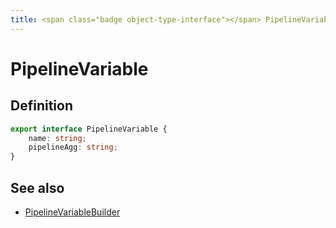 ```yaml
---
title: <span class="badge object-type-interface"></span> PipelineVariable
---
```

# <span class="badge object-type-interface"></span> PipelineVariable

## Definition

```typescript
export interface PipelineVariable {
	name: string;
	pipelineAgg: string;
}

```
## See also

 * <span class="badge builder"></span> [PipelineVariableBuilder](./builder-PipelineVariableBuilder.md)
